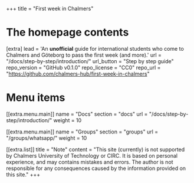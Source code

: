 +++
title = "First week in Chalmers"


# The homepage contents
[extra]
lead = 'An <b>unofficial</b> guide for international students who come to Chalmers and Göteborg to pass the first week (and more).'
url = "/docs/step-by-step/introduction/"
url_button = "Step by step guide"
repo_version = "GitHub v0.1.0"
repo_license = "CC0"
repo_url = "https://github.com/chalmers-hub/first-week-in-chalmers"

# Menu items
[[extra.menu.main]]
name = "Docs"
section = "docs"
url = "/docs/step-by-step/introduction/"
weight = 10

[[extra.menu.main]]
name = "Groups"
section = "groups"
url = "/groups/whatsapp/"
weight = 10

[[extra.list]]
title = "Note"
content = "This site (currently) is not supported by Chalmers University of Technology or CIRC. It is based on personal experience, and may contains mistakes and errors. The author is not responsible for any consequences caused by the information provided on this site."
+++

